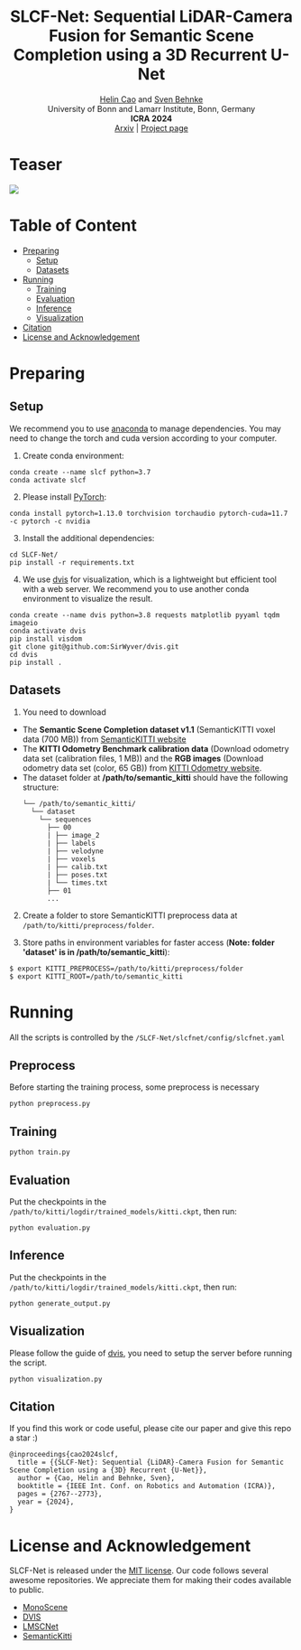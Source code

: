 <div align="center">
  <h1 align="center">SLCF-Net: Sequential LiDAR-Camera Fusion for Semantic Scene Completion using a 3D Recurrent U-Net</h1>

  <p align="center">
    <a href="https://helincao618.github.io/">Helin Cao</a> and <a href=https://www.ais.uni-bonn.de/behnke/ target=_blank rel=noopener>Sven Behnke</a>
      <br>
      University of Bonn and Lamarr Institute, Bonn, Germany
    <br />
    <strong>ICRA 2024</strong>
    <br />
    <a href="https://arxiv.org/abs/2403.08885">Arxiv</a> | <a href="https://sites.google.com/view/slcf-net">Project page</a>
    <br />
  </p>
</div>

# Teaser

<img src="./teaser/SLCF-Net.gif"  />

# Table of Content
- [Preparing](#preparing)
  - [Setup](#setup)  
  - [Datasets](#datasets)
- [Running](#running)
  - [Training](#training)
  - [Evaluation](#evaluation)
  - [Inference](#inference)
  - [Visualization](#visualization)
- [Citation](#citation)
- [License and Acknowledgement](#license-and-acknowledgement)

# Preparing

## Setup

We recommend you to use [anaconda](https://www.anaconda.com/) to manage dependencies. You may need to change the torch and cuda version according to your computer.

1. Create conda environment:
```
conda create --name slcf python=3.7
conda activate slcf
```

2. Please install [PyTorch](https://pytorch.org/): 
```
conda install pytorch=1.13.0 torchvision torchaudio pytorch-cuda=11.7 -c pytorch -c nvidia
```

3. Install the additional dependencies:
```
cd SLCF-Net/
pip install -r requirements.txt
```

4. We use [dvis](https://github.com/SirWyver/dvis) for visualization, which is a lightweight but efficient tool with a web server. We recommend you to use another conda environment to visualize the result. 

```
conda create --name dvis python=3.8 requests matplotlib pyyaml tqdm imageio
conda activate dvis
pip install visdom
git clone git@github.com:SirWyver/dvis.git
cd dvis
pip install .
```

## Datasets

1. You need to download
  - The **Semantic Scene Completion dataset v1.1** (SemanticKITTI voxel data (700 MB)) from [SemanticKITTI website](http://www.semantic-kitti.org/dataset.html#download)
  -  The **KITTI Odometry Benchmark calibration data** (Download odometry data set (calibration files, 1 MB)) and the **RGB images** (Download odometry data set (color, 65 GB)) from [KITTI Odometry website](http://www.cvlibs.net/datasets/kitti/eval_odometry.php).
  - The dataset folder at **/path/to/semantic_kitti** should have the following structure:
    ```
    └── /path/to/semantic_kitti/
      └── dataset
        └── sequences
          ├── 00
          | ├── image_2
          | ├── labels
          | ├── velodyne
          | ├── voxels
          | ├── calib.txt
          | ├── poses.txt
          | └── times.txt
          ├── 01
          ...
    ```

2. Create a folder to store SemanticKITTI preprocess data at `/path/to/kitti/preprocess/folder`.

3. Store paths in environment variables for faster access (**Note: folder 'dataset' is in /path/to/semantic_kitti**):

```
$ export KITTI_PREPROCESS=/path/to/kitti/preprocess/folder
$ export KITTI_ROOT=/path/to/semantic_kitti 
```

# Running
All the scripts is controlled by the `/SLCF-Net/slcfnet/config/slcfnet.yaml`
## Preprocess
Before starting the training process, some preprocess is necessary
```
python preprocess.py
```

## Training
```
python train.py
```

## Evaluation
Put the checkpoints in the `/path/to/kitti/logdir/trained_models/kitti.ckpt`, then run:
```
python evaluation.py
```

## Inference
Put the checkpoints in the `/path/to/kitti/logdir/trained_models/kitti.ckpt`, then run:
```
python generate_output.py
```

## Visualization
Please follow the guide of [dvis](https://github.com/SirWyver/dvis), you need to setup the server before running the script.
```
python visualization.py
```

## Citation
If you find this work or code useful, please cite our paper and give this repo a star :)
```
@inproceedings{cao2024slcf,
  title = {{SLCF-Net}: Sequential {LiDAR}-Camera Fusion for Semantic Scene Completion using a {3D} Recurrent {U-Net}},
  author = {Cao, Helin and Behnke, Sven},
  booktitle = {IEEE Int. Conf. on Robotics and Automation (ICRA)},
  pages = {2767--2773},
  year = {2024},
}
```

# License and Acknowledgement
SLCF-Net is released under the [MIT license](./LICENSE). Our code follows several awesome repositories. We appreciate them for making their codes available to public.
- [MonoScene](https://github.com/astra-vision/MonoScene)
- [DVIS](https://github.com/SirWyver/dvis)
- [LMSCNet](https://github.com/astra-vision/LMSCNet)
- [SemanticKitti](https://github.com/PRBonn/semantic-kitti-api)